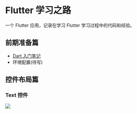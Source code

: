 # Flutter 学习之路

一个 Flutter 应用，记录在学习 Flutter 学习过程中的代码和经验。

## 前期准备篇

- [Dart 入门笔记](https://www.jianshu.com/p/1bd4674c0760)
- 环境配置(待写)


## 控件布局篇


### Text 控件

![](https://github.com/draftbk/Blog_Resource/blob/master/Flutter/gif/flutter_load_text.gif)




